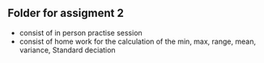 ## Folder for assigment 2
- consist of in person practise session
- consist of home work for the calculation of the min, max, range, mean, variance, Standard deciation
